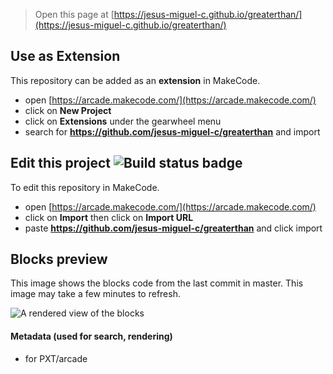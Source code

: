  


> Open this page at [https://jesus-miguel-c.github.io/greaterthan/](https://jesus-miguel-c.github.io/greaterthan/)

## Use as Extension

This repository can be added as an **extension** in MakeCode.

* open [https://arcade.makecode.com/](https://arcade.makecode.com/)
* click on **New Project**
* click on **Extensions** under the gearwheel menu
* search for **https://github.com/jesus-miguel-c/greaterthan** and import

## Edit this project ![Build status badge](https://github.com/jesus-miguel-c/greaterthan/workflows/MakeCode/badge.svg)

To edit this repository in MakeCode.

* open [https://arcade.makecode.com/](https://arcade.makecode.com/)
* click on **Import** then click on **Import URL**
* paste **https://github.com/jesus-miguel-c/greaterthan** and click import

## Blocks preview

This image shows the blocks code from the last commit in master.
This image may take a few minutes to refresh.

![A rendered view of the blocks](https://github.com/jesus-miguel-c/greaterthan/raw/master/.github/makecode/blocks.png)

#### Metadata (used for search, rendering)

* for PXT/arcade
<script src="https://makecode.com/gh-pages-embed.js"></script><script>makeCodeRender("{{ site.makecode.home_url }}", "{{ site.github.owner_name }}/{{ site.github.repository_name }}");</script>
